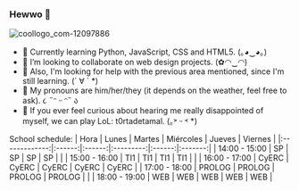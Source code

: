 ### Hewwo 🌸

![coollogo_com-12097886](https://user-images.githubusercontent.com/85591292/186960685-f34a607b-604c-4073-b65a-26d71ab42a29.gif)

- 🌱 Currently learning Python, JavaScript, CSS and HTML5. (｡◕‿◕｡)
- 🐝 I’m looking to collaborate on web design projects. (✿◠‿◠) 
- 🍄 Also, I'm looking for help with the previous area mentioned, since I'm still learning. (´ ∀ ` *)
- 🌻 My pronouns are him/her/they (it depends on the weather, feel free to ask). ૮ ˶ᵔ ᵕ ᵔ˶ ა
- 💫 If you ever feel curious about hearing me really disappointed of myself, we can play LoL: t0rtadetamal. (｡˃ ᵕ ˂ *) 

School schedule:
|      Hora     |  Lunes | Martes | Miércoles | Jueves | Viernes |
|:-------------:|:------:|:------:|:---------:|:------:|:-------:|
| 14:00 - 15:00 |   SP   |   SP   |     SP    |   SP   |         |
| 15:00 - 16:00 |   TI1  |   TI1  |    TI1    |   TI1  |         |
| 16:00 - 17:00 |  CyERC |  CyERC |   CyERC   |  CyERC |  CyERC  |
| 17:00 - 18:00 | PROLOG | PROLOG |   PROLOG  | PROLOG |         |
| 18:00 - 19:00 |   WEB  |   WEB  |    WEB    |   WEB  |   WEB   |
